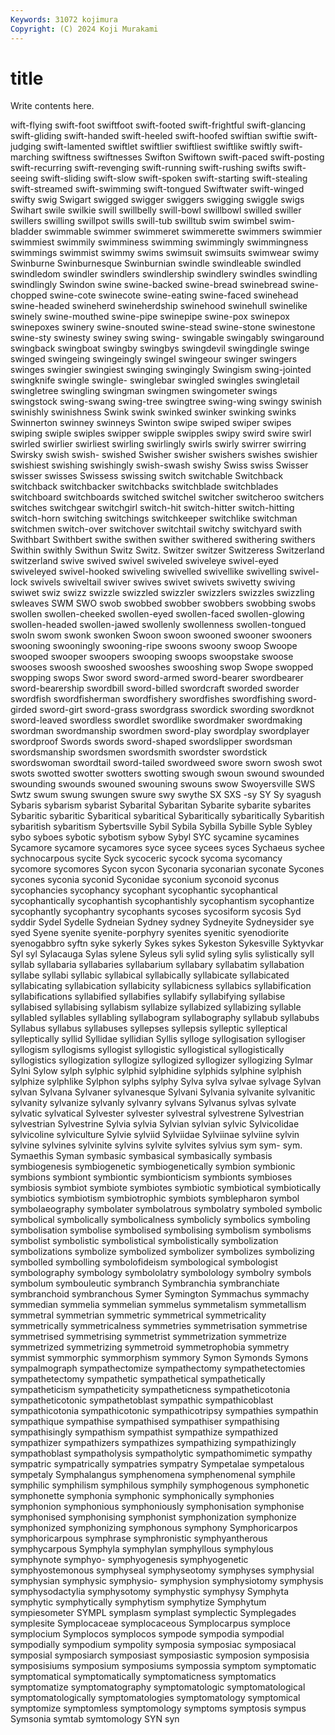 ```yaml
---
Keywords: 31072 kojimura
Copyright: (C) 2024 Koji Murakami
---
```


# title

Write contents here.



wift-flying swift-foot swiftfoot
swift-footed swift-frightful swift-glancing swift-gliding swift-handed swift-heeled swift-hoofed swiftian swiftie swift-judging
swift-lamented swiftlet swiftlier swiftliest swiftlike swiftly swift-marching swiftness swiftnesses Swifton
Swiftown swift-paced swift-posting swift-recurring swift-revenging swift-running swift-rushing swifts swift-seeing swift-sliding
swift-slow swift-spoken swift-starting swift-stealing swift-streamed swift-swimming swift-tongued Swiftwater swift-winged swifty
swig Swigart swigged swigger swiggers swigging swiggle swigs Swihart swile
swilkie swill swillbelly swill-bowl swillbowl swilled swiller swillers swilling swillpot
swills swill-tub swilltub swim swimbel swim-bladder swimmable swimmer swimmeret swimmerette
swimmers swimmier swimmiest swimmily swimminess swimming swimmingly swimmingness swimmings swimmist
swimmy swims swimsuit swimsuits swimwear swimy Swinburne Swinburnesque Swinburnian swindle
swindleable swindled swindledom swindler swindlers swindlership swindlery swindles swindling swindlingly
Swindon swine swine-backed swine-bread swinebread swine-chopped swine-cote swinecote swine-eating swine-faced
swinehead swine-headed swineherd swineherdship swinehood swinehull swinelike swinely swine-mouthed swine-pipe
swinepipe swine-pox swinepox swinepoxes swinery swine-snouted swine-stead swine-stone swinestone swine-sty
swinesty swiney swing swing- swingable swingably swingaround swingback swingboat swingby
swingbys swingdevil swingdingle swinge swinged swingeing swingeingly swingel swingeour swinger
swingers swinges swingier swingiest swinging swingingly Swingism swing-jointed swingknife swingle
swingle- swinglebar swingled swingles swingletail swingletree swingling swingman swingmen swingometer
swings swingstock swing-swang swing-tree swingtree swing-wing swingy swinish swinishly swinishness
Swink swink swinked swinker swinking swinks Swinnerton swinney swinneys Swinton
swipe swiped swiper swipes swiping swiple swiples swipper swipple swipples
swipy swird swire swirl swirled swirlier swirliest swirling swirlingly swirls
swirly swirrer swirring Swirsky swish swish- swished Swisher swisher swishers
swishes swishier swishiest swishing swishingly swish-swash swishy Swiss swiss Swisser
swisser swisses Swissess swissing switch switchable Switchback switchback switchbacker switchbacks
switchblade switchblades switchboard switchboards switched switchel switcher switcheroo switchers switches
switchgear switchgirl switch-hit switch-hitter switch-hitting switch-horn switching switchings switchkeeper switchlike
switchman switchmen switch-over switchover switchtail switchy switchyard swith Swithbart Swithbert
swithe swithen swither swithered swithering swithers Swithin swithly Swithun Switz
Switz. Switzer switzer Switzeress Switzerland switzerland swive swived swivel swiveled
swiveleye swivel-eyed swiveleyed swivel-hooked swiveling swivelled swivellike swivelling swivel-lock swivels
swiveltail swiver swives swivet swivets swivetty swiving swiwet swiz swizz
swizzle swizzled swizzler swizzlers swizzles swizzling swleaves SWM SWO swob
swobbed swobber swobbers swobbing swobs swollen swollen-cheeked swollen-eyed swollen-faced swollen-glowing
swollen-headed swollen-jawed swollenly swollenness swollen-tongued swoln swom swonk swonken Swoon
swoon swooned swooner swooners swooning swooningly swooning-ripe swoons swoony swoop
Swoope swooped swooper swoopers swooping swoops swoopstake swoose swooses swoosh
swooshed swooshes swooshing swop Swope swopped swopping swops Swor sword
sword-armed sword-bearer swordbearer sword-bearership swordbill sword-billed swordcraft sworded sworder swordfish
swordfisherman swordfishery swordfishes swordfishing sword-girded sword-girt sword-grass swordgrass swordick swording
swordknot sword-leaved swordless swordlet swordlike swordmaker swordmaking swordman swordmanship swordmen
sword-play swordplay swordplayer swordproof Swords swords sword-shaped swordslipper swordsman swordsmanship
swordsmen swordsmith swordster swordstick swordswoman swordtail sword-tailed swordweed swore sworn
swosh swot swots swotted swotter swotters swotting swough swoun swound
swounded swounding swounds swouned swouning swouns swow Swoyersville SWS Swtz
swum swung swungen swure swy swythe SX SXS -sy SY
Sy syagush Sybaris sybarism sybarist Sybarital Sybaritan Sybarite sybarite sybarites
Sybaritic sybaritic Sybaritical sybaritical Sybaritically sybaritically Sybaritish sybaritish sybaritism Sybertsville
Sybil Sybila Sybilla Sybille Syble Sybley sybo syboes sybotic sybotism
sybow Sybyl SYC sycamine sycamines Sycamore sycamore sycamores syce sycee
sycees syces Sychaeus sychee sychnocarpous sycite Syck sycoceric sycock sycoma
sycomancy sycomore sycomores Sycon sycon Syconaria syconarian syconate Sycones sycones
syconia syconid Syconidae syconium syconoid syconus sycophancies sycophancy sycophant sycophantic
sycophantical sycophantically sycophantish sycophantishly sycophantism sycophantize sycophantly sycophantry sycophants sycoses
sycosiform sycosis Syd syddir Sydel Sydelle Sydneian Sydney sydney Sydneyite
Sydneysider sye syed Syene syenite syenite-porphyry syenites syenitic syenodiorite syenogabbro
syftn syke sykerly Sykes sykes Sykeston Sykesville Syktyvkar Syl syl
Sylacauga Sylas sylene Syleus syli sylid syling sylis sylistically syll
syllab syllabaria syllabaries syllabarium syllabary syllabatim syllabation syllabe syllabi syllabic
syllabical syllabically syllabicate syllabicated syllabicating syllabication syllabicity syllabicness syllabics syllabification
syllabifications syllabified syllabifies syllabify syllabifying syllabise syllabised syllabising syllabism syllabize
syllabized syllabizing syllable syllabled syllables syllabling syllabogram syllabography syllabub syllabubs
Syllabus syllabus syllabuses syllepses syllepsis sylleptic sylleptical sylleptically syllid Syllidae
syllidian Syllis sylloge syllogisation syllogiser syllogism syllogisms syllogist syllogistic syllogistical
syllogistically syllogistics syllogization syllogize syllogized syllogizer syllogizing Sylmar Sylni Sylow
sylph sylphic sylphid sylphidine sylphids sylphine sylphish sylphize sylphlike Sylphon
sylphs sylphy Sylva sylva sylvae sylvage Sylvan sylvan Sylvana Sylvaner
sylvanesque Sylvani Sylvania sylvanite sylvanitic sylvanity sylvanize sylvanly sylvanry sylvans
Sylvanus sylvas sylvate sylvatic sylvatical Sylvester sylvester sylvestral sylvestrene Sylvestrian
sylvestrian Sylvestrine Sylvia sylvia Sylvian sylvian sylvic Sylvicolidae sylvicoline sylviculture
Sylvie sylviid Sylviidae Sylviinae sylviine sylvin sylvine sylvines sylvinite sylvins
sylvite sylvites sylvius sym sym- sym. Symaethis Syman symbasic symbasical
symbasically symbasis symbiogenesis symbiogenetic symbiogenetically symbion symbionic symbions symbiont symbiontic
symbionticism symbionts symbioses symbiosis symbiot symbiote symbiotes symbiotic symbiotical symbiotically
symbiotics symbiotism symbiotrophic symbiots symblepharon symbol symbolaeography symbolater symbolatrous symbolatry
symboled symbolic symbolical symbolically symbolicalness symbolicly symbolics symboling symbolisation symbolise
symbolised symbolising symbolism symbolisms symbolist symbolistic symbolistical symbolistically symbolization symbolizations
symbolize symbolized symbolizer symbolizes symbolizing symbolled symbolling symbolofideism symbological symbologist
symbolography symbology symbololatry symbolology symbolry symbols symbolum symbouleutic symbranch Symbranchia
symbranchiate symbranchoid symbranchous Symer Symington Symmachus symmachy symmedian symmelia symmelian
symmelus symmetalism symmetallism symmetral symmetrian symmetric symmetrical symmetricality symmetrically symmetricalness
symmetries symmetrisation symmetrise symmetrised symmetrising symmetrist symmetrization symmetrize symmetrized symmetrizing
symmetroid symmetrophobia symmetry symmist symmorphic symmorphism symmory Symon Symonds Symons
sympalmograph sympathectomize sympathectomy sympathetectomies sympathetectomy sympathetic sympathetical sympathetically sympatheticism sympatheticity
sympatheticness sympatheticotonia sympatheticotonic sympathetoblast sympathic sympathicoblast sympathicotonia sympathicotonic sympathicotripsy sympathies
sympathin sympathique sympathise sympathised sympathiser sympathising sympathisingly sympathism sympathist sympathize
sympathized sympathizer sympathizers sympathizes sympathizing sympathizingly sympathoblast sympatholysis sympatholytic sympathomimetic
sympathy sympatric sympatrically sympatries sympatry Sympetalae sympetalous sympetaly Symphalangus symphenomena
symphenomenal symphile symphilic symphilism symphilous symphily symphogenous symphonetic symphonette symphonia
symphonic symphonically symphonies symphonion symphonious symphoniously symphonisation symphonise symphonised symphonising
symphonist symphonization symphonize symphonized symphonizing symphonous symphony Symphoricarpos symphoricarpous symphrase
symphronistic symphyantherous symphycarpous Symphyla symphylan symphyllous symphylous symphynote symphyo- symphyogenesis
symphyogenetic symphyostemonous symphyseal symphyseotomy symphyses symphysial symphysian symphysic symphysio- symphysion
symphysiotomy symphysis symphysodactylia symphysotomy symphystic symphysy Symphyta symphytic symphytically symphytism
symphytize Symphytum sympiesometer SYMPL symplasm symplast symplectic Symplegades symplesite Symplocaceae
symplocaceous Symplocarpus symploce symplocium Symplocos symplocos sympode sympodia sympodial sympodially
sympodium sympolity symposia symposiac symposiacal symposial symposiarch symposiast symposiastic symposion
symposisia symposisiums symposium symposiums sympossia symptom symptomatic symptomatical symptomatically symptomaticness
symptomatics symptomatize symptomatography symptomatologic symptomatological symptomatologically symptomatologies symptomatology symptomical symptomize
symptomless symptomology symptoms symptosis sympus Symsonia symtab symtomology SYN syn

